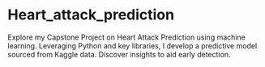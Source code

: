 # Heart_attack_prediction
Explore my Capstone Project on Heart Attack Prediction using machine learning. Leveraging Python and key libraries, I develop a predictive model sourced from Kaggle data. Discover insights to aid early detection.
